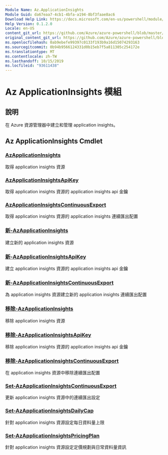```yaml
---
Module Name: Az.ApplicationInsights
Module Guid: da67eaa7-4cb1-4bfa-a194-8bf3faae8ac6
Download Help Link: https://docs.microsoft.com/en-us/powershell/module/az.applicationinsights
Help Version: 0.1.2.0
Locale: en-US
content_git_url: https://github.com/Azure/azure-powershell/blob/master/src/ApplicationInsights/ApplicationInsights/help/Az.ApplicationInsights.md
original_content_git_url: https://github.com/Azure/azure-powershell/blob/master/src/ApplicationInsights/ApplicationInsights/help/Az.ApplicationInsights.md
ms.openlocfilehash: 0ab9ebefe99397c0133f193b9a16d15074293163
ms.sourcegitcommit: 0b94b9566124331d0b15eb7f5a811305c254172e
ms.translationtype: MT
ms.contentlocale: zh-TW
ms.lasthandoff: 10/15/2019
ms.locfileid: "93611438"
---
```

# Az ApplicationInsights 模組
## 說明
在 Azure 資源管理器中建立和管理 application insights。

## Az ApplicationInsights Cmdlet
### [AzApplicationInsights](Get-AzApplicationInsights.md)
取得 application insights 資源

### [AzApplicationInsightsApiKey](Get-AzApplicationInsightsApiKey.md)
取得 application insights 資源的 application insights api 金鑰

### [AzApplicationInsightsContinuousExport](Get-AzApplicationInsightsContinuousExport.md)
取得 application insights 資源的 application insights 連續匯出配置

### [新-AzApplicationInsights](New-AzApplicationInsights.md)
建立新的 application insights 資源

### [新-AzApplicationInsightsApiKey](New-AzApplicationInsightsApiKey.md)
建立 application insights 資源的 application insights api 金鑰

### [新-AzApplicationInsightsContinuousExport](New-AzApplicationInsightsContinuousExport.md)
為 application insights 資源建立新的 application insights 連續匯出配置

### [移除-AzApplicationInsights](Remove-AzApplicationInsights.md)
移除 application insights 資源

### [移除-AzApplicationInsightsApiKey](Remove-AzApplicationInsightsApiKey.md)
移除 application insights 資源的 application insights api 金鑰

### [移除-AzApplicationInsightsContinuousExport](Remove-AzApplicationInsightsContinuousExport.md)
在 application insights 資源中移除連續匯出配置

### [Set-AzApplicationInsightsContinuousExport](Set-AzApplicationInsightsContinuousExport.md)
更新 application insights 資源中的連續匯出設定

### [Set-AzApplicationInsightsDailyCap](Set-AzApplicationInsightsDailyCap.md)
針對 application insights 資源設定每日資料量上限

### [Set-AzApplicationInsightsPricingPlan](Set-AzApplicationInsightsPricingPlan.md)
針對 application insights 資源設定定價規劃與日常資料量資訊

